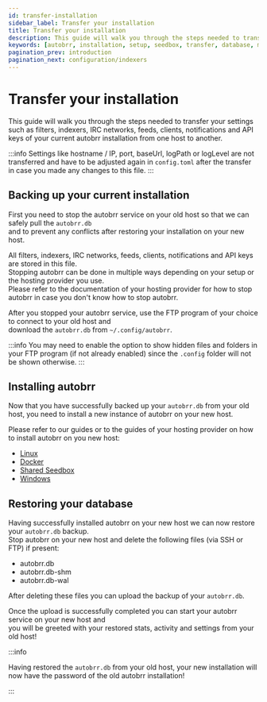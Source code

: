 ```yaml
---
id: transfer-installation
sidebar_label: Transfer your installation
title: Transfer your installation
description: This guide will walk you through the steps needed to transfer your settings such as filters, indexers, IRC networks, feeds, clients, notifications and API keys of your current autobrr installation from one host to another.
keywords: [autobrr, installation, setup, seedbox, transfer, database, migration]
pagination_prev: introduction
pagination_next: configuration/indexers
---
```


# Transfer your installation

This guide will walk you through the steps needed to transfer your settings such as filters, indexers, IRC networks, feeds, clients, notifications and API keys of your current autobrr installation from one host to another.

:::info
Settings like hostname / IP, port, baseUrl, logPath or logLevel are not transferred and have to be adjusted again in `config.toml` after the transfer in case you made any changes to this file.
:::

## Backing up your current installation

First you need to stop the autobrr service on your old host so that we can safely pull the `autobrr.db`  
and to prevent any conflicts after restoring your installation on your new host.

All filters, indexers, IRC networks, feeds, clients, notifications and API keys are stored in this file.  
Stopping autobrr can be done in multiple ways depending on your setup or the hosting provider you use.  
Please refer to the documentation of your hosting provider for how to stop autobrr in case you don't know how to stop autobrr.

After you stopped your autobrr service, use the FTP program of your choice to connect to your old host and  
download the `autobrr.db` from `~/.config/autobrr`.

:::info
You may need to enable the option to show hidden files and folders in your FTP program (if not already enabled) since the `.config` folder will not be shown otherwise.
:::

## Installing autobrr

Now that you have successfully backed up your `autobrr.db` from your old host, you need to install a new instance of autobrr on your new host.

Please refer to our guides or to the guides of your hosting provider on how to install autobrr on you new host:

- [Linux](/installation/linux)
- [Docker](/installation/docker)
- [Shared Seedbox](/installation/shared-seedbox)
- [Windows](/installation/windows)

## Restoring your database

Having successfully installed autobrr on your new host we can now restore your `autobrr.db` backup.  
Stop autobrr on your new host and delete the following files (via SSH or FTP) if present:

- autobrr.db
- autobrr.db-shm
- autobrr.db-wal

After deleting these files you can upload the backup of your `autobrr.db`.

Once the upload is successfully completed you can start your autobrr service on your new host and  
you will be greeted with your restored stats, activity and settings from your old host!

:::info

Having restored the `autobrr.db` from your old host, your new installation will now have the password of the old autobrr installation!

:::
